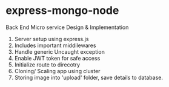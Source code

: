 # express-mongo-node
Back End Micro service Design & Implementation

1. Server setup using express.js
2. Includes important middilewares
3. Handle generic Uncaught exception
4. Enable JWT token for safe access
5. Initialize route to direcotry
6. Cloning/ Scaling app using cluster 
7. Storing image into 'upload' folder, save details to database.
